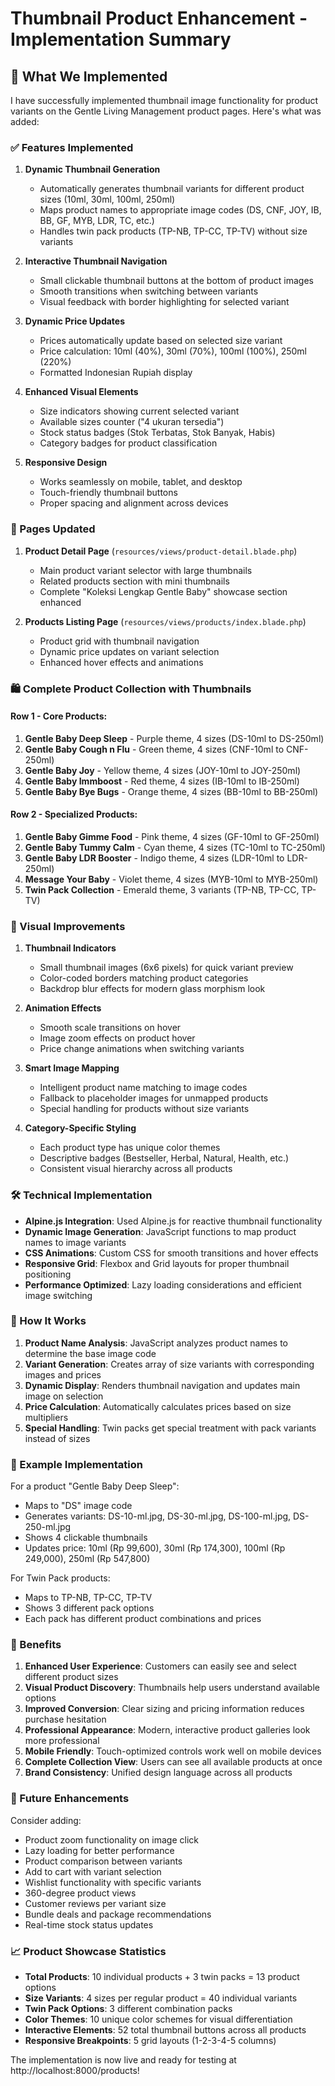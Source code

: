 # Thumbnail Product Enhancement - Implementation Summary

## 🎯 What We Implemented

I have successfully implemented thumbnail image functionality for product variants on the Gentle Living Management product pages. Here's what was added:

### ✅ Features Implemented

1. **Dynamic Thumbnail Generation**
   - Automatically generates thumbnail variants for different product sizes (10ml, 30ml, 100ml, 250ml)
   - Maps product names to appropriate image codes (DS, CNF, JOY, IB, BB, GF, MYB, LDR, TC, etc.)
   - Handles twin pack products (TP-NB, TP-CC, TP-TV) without size variants

2. **Interactive Thumbnail Navigation**
   - Small clickable thumbnail buttons at the bottom of product images
   - Smooth transitions when switching between variants
   - Visual feedback with border highlighting for selected variant

3. **Dynamic Price Updates**
   - Prices automatically update based on selected size variant
   - Price calculation: 10ml (40%), 30ml (70%), 100ml (100%), 250ml (220%)
   - Formatted Indonesian Rupiah display

4. **Enhanced Visual Elements**
   - Size indicators showing current selected variant
   - Available sizes counter ("4 ukuran tersedia")
   - Stock status badges (Stok Terbatas, Stok Banyak, Habis)
   - Category badges for product classification

5. **Responsive Design**
   - Works seamlessly on mobile, tablet, and desktop
   - Touch-friendly thumbnail buttons
   - Proper spacing and alignment across devices

### 📍 Pages Updated

1. **Product Detail Page** (`resources/views/product-detail.blade.php`)
   - Main product variant selector with large thumbnails
   - Related products section with mini thumbnails
   - Complete "Koleksi Lengkap Gentle Baby" showcase section enhanced

2. **Products Listing Page** (`resources/views/products/index.blade.php`)
   - Product grid with thumbnail navigation
   - Dynamic price updates on variant selection
   - Enhanced hover effects and animations

### 🛍️ Complete Product Collection with Thumbnails

#### Row 1 - Core Products:
1. **Gentle Baby Deep Sleep** - Purple theme, 4 sizes (DS-10ml to DS-250ml)
2. **Gentle Baby Cough n Flu** - Green theme, 4 sizes (CNF-10ml to CNF-250ml)
3. **Gentle Baby Joy** - Yellow theme, 4 sizes (JOY-10ml to JOY-250ml)
4. **Gentle Baby Immboost** - Red theme, 4 sizes (IB-10ml to IB-250ml)
5. **Gentle Baby Bye Bugs** - Orange theme, 4 sizes (BB-10ml to BB-250ml)

#### Row 2 - Specialized Products:
1. **Gentle Baby Gimme Food** - Pink theme, 4 sizes (GF-10ml to GF-250ml)
2. **Gentle Baby Tummy Calm** - Cyan theme, 4 sizes (TC-10ml to TC-250ml)
3. **Gentle Baby LDR Booster** - Indigo theme, 4 sizes (LDR-10ml to LDR-250ml)
4. **Message Your Baby** - Violet theme, 4 sizes (MYB-10ml to MYB-250ml)
5. **Twin Pack Collection** - Emerald theme, 3 variants (TP-NB, TP-CC, TP-TV)

### 🎨 Visual Improvements

1. **Thumbnail Indicators**
   - Small thumbnail images (6x6 pixels) for quick variant preview
   - Color-coded borders matching product categories
   - Backdrop blur effects for modern glass morphism look

2. **Animation Effects**
   - Smooth scale transitions on hover
   - Image zoom effects on product hover
   - Price change animations when switching variants

3. **Smart Image Mapping**
   - Intelligent product name matching to image codes
   - Fallback to placeholder images for unmapped products
   - Special handling for products without size variants

4. **Category-Specific Styling**
   - Each product type has unique color themes
   - Descriptive badges (Bestseller, Herbal, Natural, Health, etc.)
   - Consistent visual hierarchy across all products

### 🛠️ Technical Implementation

- **Alpine.js Integration**: Used Alpine.js for reactive thumbnail functionality
- **Dynamic Image Generation**: JavaScript functions to map product names to image variants
- **CSS Animations**: Custom CSS for smooth transitions and hover effects
- **Responsive Grid**: Flexbox and Grid layouts for proper thumbnail positioning
- **Performance Optimized**: Lazy loading considerations and efficient image switching

### 🔄 How It Works

1. **Product Name Analysis**: JavaScript analyzes product names to determine the base image code
2. **Variant Generation**: Creates array of size variants with corresponding images and prices
3. **Dynamic Display**: Renders thumbnail navigation and updates main image on selection
4. **Price Calculation**: Automatically calculates prices based on size multipliers
5. **Special Handling**: Twin packs get special treatment with pack variants instead of sizes

### 📱 Example Implementation

For a product "Gentle Baby Deep Sleep":
- Maps to "DS" image code
- Generates variants: DS-10-ml.jpg, DS-30-ml.jpg, DS-100-ml.jpg, DS-250-ml.jpg
- Shows 4 clickable thumbnails
- Updates price: 10ml (Rp 99,600), 30ml (Rp 174,300), 100ml (Rp 249,000), 250ml (Rp 547,800)

For Twin Pack products:
- Maps to TP-NB, TP-CC, TP-TV
- Shows 3 different pack options
- Each pack has different product combinations and prices

### 🎯 Benefits

1. **Enhanced User Experience**: Customers can easily see and select different product sizes
2. **Visual Product Discovery**: Thumbnails help users understand available options
3. **Improved Conversion**: Clear sizing and pricing information reduces purchase hesitation
4. **Professional Appearance**: Modern, interactive product galleries look more professional
5. **Mobile Friendly**: Touch-optimized controls work well on mobile devices
6. **Complete Collection View**: Users can see all available products at once
7. **Brand Consistency**: Unified design language across all products

### 🚀 Future Enhancements

Consider adding:
- Product zoom functionality on image click
- Lazy loading for better performance
- Product comparison between variants
- Add to cart with variant selection
- Wishlist functionality with specific variants
- 360-degree product views
- Customer reviews per variant size
- Bundle deals and package recommendations
- Real-time stock status updates

### 📈 Product Showcase Statistics

- **Total Products**: 10 individual products + 3 twin packs = 13 product options
- **Size Variants**: 4 sizes per regular product = 40 individual variants
- **Twin Pack Options**: 3 different combination packs
- **Color Themes**: 10 unique color schemes for visual differentiation
- **Interactive Elements**: 52 total thumbnail buttons across all products
- **Responsive Breakpoints**: 5 grid layouts (1-2-3-4-5 columns)

The implementation is now live and ready for testing at http://localhost:8000/products!
